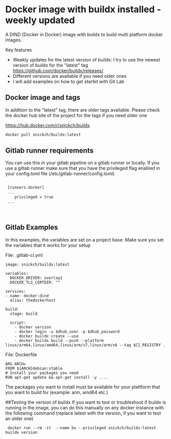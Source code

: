 # Docker image with buildx installed - weekly updated

A DIND (Docker in Docker) image with buildx to build multi platform docker images. 

Key features
- Weekly updates for the latest version of buildx: I try to use the newest version of buildx for the "latest" tag https://github.com/docker/buildx/releases/
- Different versions are available if you need older ones
- I will add examples on how to get startet with Git Lab

## Docker image and tags

In addition to the "latest" tag, there are older tags available. Please check the docker hub site of the project for the tags if you need older one

https://hub.docker.com/r/snickch/buildx

```bash
docker pull snickch/buildx:latest
```

## Gitlab runner requirements
You can use this in your gitlab pipeline on a gitlab runner or locally. If you use a gitlab runner make sure that you have the privileged flag enabled in your config.toml file (/etc/gitlab-runner/config.toml)

```bash

 [runners.docker]
 ...
    privileged = true
 ...
 
 
```
## Gitlab Examples
In this examples, the variables are set on a project base. Make sure you set the variables that it works for your setup

File: .gitlab-ci.yml
```
image: snickch/buildx:latest

variables:
  DOCKER_DRIVER: overlay2
  DOCKER_TLS_CERTDIR: ""

services:
- name: docker:dind
  alias: thedockerhost

build:
  stage: build

  script:
    - docker version
    - docker login -u $dhub_user -p $dhub_password
    - docker buildx create --use
    - docker buildx build --push --platform linux/arm64,linux/amd64,linux/arm/v7,linux/arm/v6 --tag $CI_REGISTRY .
```
File: Dockerfile
```
ARG ARCH=
FROM ${ARCH}debian:stable
# Install your packages you need
RUN apt-get update && apt-get install -y ....
```
The packages you want to install must be available for your plattform that you want to build for (example: arm, amd64 etc.)

##Testing the version of buildx
If you want to test or troubleshoot if buildx is running in the image, you can do this manually on any docker instance with the following command (replace latest with the version, if you want to test an older one)
```
 docker run --rm -it  --name bx --privileged snickch/buildx:latest buildx version
```



